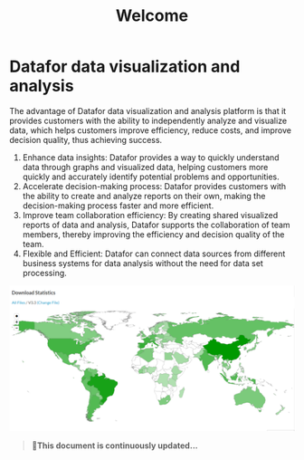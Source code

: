 ﻿---
sidebar_position: 1
description: This is a help document。
keywords:
  [
    datafor,
    document
  ]
slug: /
id: intro
title: Welcome
---

# Datafor data visualization and analysis

The advantage of Datafor data visualization and analysis platform is that it provides customers with the ability to independently analyze and visualize data, which helps customers improve efficiency, reduce costs, and improve decision quality, thus achieving success.

1. Enhance data insights: Datafor provides a way to quickly understand data through graphs and visualized data, helping customers more quickly and accurately identify potential problems and opportunities.
2. Accelerate decision-making process: Datafor provides customers with the ability to create and analyze reports on their own, making the decision-making process faster and more efficient.
3. Improve team collaboration efficiency: By creating shared visualized reports of data and analysis, Datafor supports the collaboration of team members, thereby improving the efficiency and decision quality of the team.
4. Flexible and Efficient: Datafor can connect data sources from different business systems for data analysis without the need for data set processing.


<div align="left"><img  src="../../../../static/img/en/datafor/image-20220301171626435.png"  /></div>

> 🚀**This document is continuously updated...**



